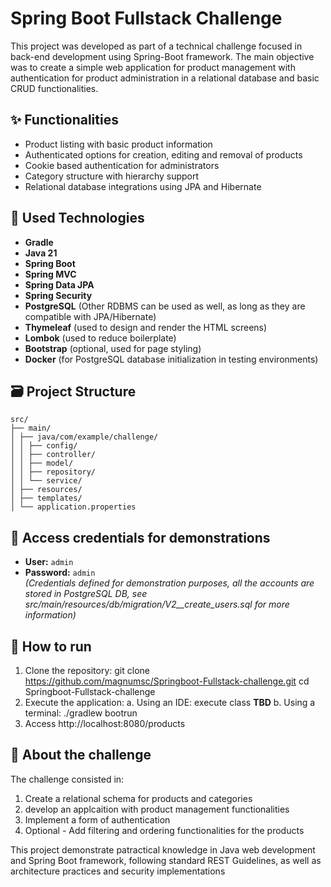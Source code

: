 # Spring Boot Fullstack Challenge

This project was developed as part of a technical challenge focused in back-end development using Spring-Boot framework. The main objective was to create a simple web application for product management with authentication for product administration in a relational database and basic CRUD functionalities.

## ✨ Functionalities

- Product listing with basic product information
- Authenticated options for creation, editing and removal of products
- Cookie based authentication for administrators
- Category structure with hierarchy support
- Relational database integrations using JPA and Hibernate

## 🔧 Used Technologies

- **Gradle**
- **Java 21**
- **Spring Boot**
- **Spring MVC**
- **Spring Data JPA**
- **Spring Security**
- **PostgreSQL** (Other RDBMS can be used as well, as long as they are compatible with JPA/Hibernate)
- **Thymeleaf** (used to design and render the HTML screens)
- **Lombok** (used to reduce boilerplate)
- **Bootstrap** (optional, used for page styling)
- **Docker** (for PostgreSQL database initialization in testing environments)

## 🗃️ Project Structure
```
src/
├── main/
│ ├── java/com/example/challenge/
│ │ ├── config/
│ │ ├── controller/
│ │ ├── model/
│ │ ├── repository/
│ │ └── service/
│ ├── resources/
│ ├── templates/
│ └── application.properties
```

## 🔐 Access credentials for demonstrations

- **User:** `admin`
- **Password:** `admin`  
*(Credentials defined for demonstration purposes, all the accounts are stored in PostgreSQL DB, see src/main/resources/db/migration/V2__create_users.sql for more information)*

## 🚀 How to run

1. Clone the repository:
   git clone https://github.com/magnumsc/Springboot-Fullstack-challenge.git
   cd Springboot-Fullstack-challenge
2. Execute the application:
  a. Using an IDE: execute class **TBD**
  b. Using a terminal: ./gradlew bootrun
3. Access http://localhost:8080/products

## 📄 About the challenge

The challenge consisted in:
    
1. Create a relational schema for products and categories
2. develop an applcaition with product management functionalities
3. Implement a form of authentication
4. Optional - Add filtering and ordering functionalities for the products

This project demonstrate patractical knowledge in Java web development and Spring Boot framework, following standard REST Guidelines, as well as architecture practices and security implementations
